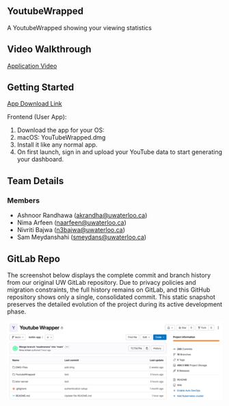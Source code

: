 

## YoutubeWrapped
A YoutubeWrapped showing your viewing statistics

## Video Walkthrough

[Application Video](https://youtu.be/dhabIYen2hc)

## Getting Started

[App Download Link](https://drive.google.com/file/d/1LbUhOJJf5Gn5lI5f0qwL5Fc2cLkhI5mJ/view)

Frontend (User App):
1. Download the app for your OS:
2. macOS: YouTubeWrapped.dmg
3. Install it like any normal app.
4. On first launch, sign in and upload your YouTube data to start generating your dashboard.

## Team Details

### Members
* Ashnoor Randhawa (akrandha@uwaterloo.ca)
* Nima Arfeen (naarfeen@uwaterloo.ca)
* Nivriti Bajwa (n3bajwa@uwaterloo.ca)
* Sam Meydanshahi (smeydans@uwaterloo.ca)

## GitLab Repo

The screenshot below displays the complete commit and branch history from our original UW GitLab repository. Due to privacy policies and migration constraints, the full history remains on GitLab, and this GitHub repository shows only a single, consolidated commit. This static snapshot preserves the detailed evolution of the project during its active development phase.

![Commit History](YouTubeWrapped/src/main/resources/images/YTWGitHistory.png)